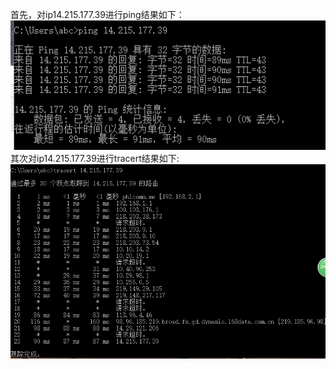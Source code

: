 首先，对ip14.215.177.39进行ping结果如下：
![](https://github.com/huluwajiuyeye/picture/blob/master/QQ%E6%88%AA%E5%9B%BE20200223185419.png)
其次对ip14.215.177.39进行tracert结果如下:
![](https://github.com/huluwajiuyeye/picture/blob/master/QQ%E6%88%AA%E5%9B%BE20200223185817.png)
